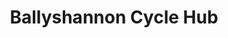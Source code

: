 ---
title: "Ballyshannon Cycle Hub"
address: "Discover Ireland Centre, The Quay, Donegal Town, Donegal"
tel: "+353 (0)74 972 1148"
county: "Donegal"
category: "Cycling"
type: "Content"
lat: "53.317962646484375"
lng: "-7.256481647491455"
---